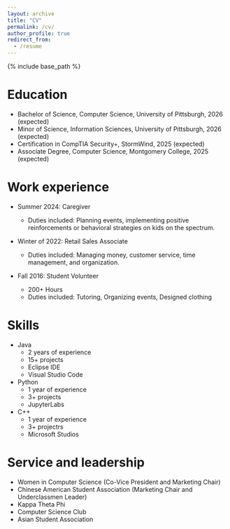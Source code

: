 ```yaml
---
layout: archive
title: "CV"
permalink: /cv/
author_profile: true
redirect_from:
  - /resume
---
```


{% include base_path %}

Education
======
* Bachelor of Science, Computer Science, University of Pittsburgh, 2026 (expected)
* Minor of Science, Information Sciences, University of Pittsburgh, 2026 (expected)
* Certification in CompTIA Security+, StormWind, 2025 (expected)
* Associate Degree, Computer Science, Montgomery College, 2025 (expected)

Work experience
======
* Summer 2024: Caregiver
  * Duties included: Planning events, implementing positive reinforcements or behavioral strategies on kids on the spectrum.

* Winter of 2022: Retail Sales Associate
  * Duties included: Managing money, customer service, time management, and organization.

* Fall 2016: Student Volunteer
  * 200+ Hours
  * Duties included: Tutoring, Organizing events, Designed clothing
  
Skills
======
* Java
  * 2 years of experience
  * 15+ projects
  * Eclipse IDE
  * Visual Studio Code
* Python
  * 1 year of experience
  * 3+ projects
  * JupyterLabs
* C++
  * 1 year of experience
  * 3+ projectrs
  * Microsoft Studios
  
Service and leadership
======
* Women in Computer Science (Co-Vice President and Marketing Chair)
* Chinese American Student Association (Marketing Chair and Underclassmen Leader)
* Kappa Theta Phi
* Computer Science Club
* Asian Student Association
